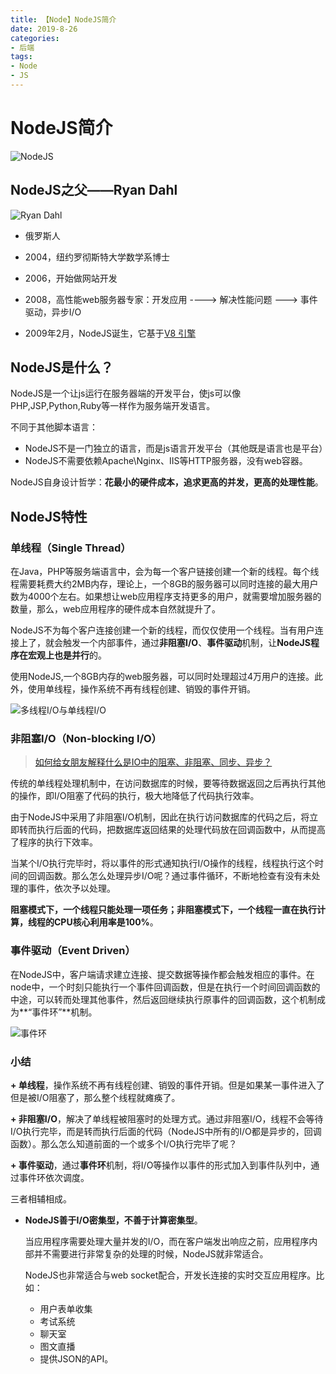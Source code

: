 ```yaml
---
title: 【Node】NodeJS简介
date: 2019-8-26
categories: 
- 后端
tags: 
- Node
- JS
---
```


# NodeJS简介

![NodeJS](E:\blog\images\node\nodejs.jpg)

## NodeJS之父——Ryan Dahl

![Ryan Dahl](http://5b0988e595225.cdn.sohucs.com/images/20180209/169cc889fd1846dba289e177c84b0312.jpeg) 

+ 俄罗斯人

+ 2004，纽约罗彻斯特大学数学系博士

+ 2006，开始做网站开发

+ 2008，高性能web服务器专家：开发应用 ----> 解决性能问题 ---> 事件驱动，异步I/O

+ 2009年2月，NodeJS诞生，它基于[V8 引擎](https://www.jianshu.com/p/2d4532888cf5)

  

## NodeJS是什么？

NodeJS是一个让js运行在服务器端的开发平台，使js可以像PHP,JSP,Python,Ruby等一样作为服务端开发语言。

不同于其他脚本语言：

+ NodeJS不是一门独立的语言，而是js语言开发平台（其他既是语言也是平台）
+ NodeJS不需要依赖Apache\Nginx、IIS等HTTP服务器，没有web容器。

NodeJS自身设计哲学：**花最小的硬件成本，追求更高的并发，更高的处理性能**。

## NodeJS特性

### 单线程（Single Thread）

在Java，PHP等服务端语言中，会为每一个客户链接创建一个新的线程。每个线程需要耗费大约2MB内存，理论上，一个8GB的服务器可以同时连接的最大用户数为4000个左右。如果想让web应用程序支持更多的用户，就需要增加服务器的数量，那么，web应用程序的硬件成本自然就提升了。 

NodeJS不为每个客户连接创建一个新的线程，而仅仅使用一个线程。当有用户连接上了，就会触发一个内部事件，通过**非阻塞I/O**、**事件驱动**机制，让**NodeJS程序在宏观上也是并行**的。

使用NodeJS,一个8GB内存的web服务器，可以同时处理超过4万用户的连接。此外，使用单线程，操作系统不再有线程创建、销毁的事件开销。

![多线程I/O与单线程I/O](E:\blog\images\node\multi-single-process.png)

### 

### 非阻塞I/O（Non-blocking I/O）

> [如何给女朋友解释什么是IO中的阻塞、非阻塞、同步、异步？](https://juejin.im/post/5b94e2995188255c5c45d0ec)

传统的单线程处理机制中，在访问数据库的时候，要等待数据返回之后再执行其他的操作，即I/O阻塞了代码的执行，极大地降低了代码执行效率。

由于NodeJS中采用了非阻塞I/O机制，因此在执行访问数据库的代码之后，将立即转而执行后面的代码，把数据库返回结果的处理代码放在回调函数中，从而提高了程序的执行下效率。

当某个I/O执行完毕时，将以事件的形式通知执行I/O操作的线程，线程执行这个时间的回调函数。那么怎么处理异步I/O呢？通过事件循环，不断地检查有没有未处理的事件，依次予以处理。

**阻塞模式下，一个线程只能处理一项任务；非阻塞模式下，一个线程一直在执行计算，线程的CPU核心利用率是100%**。

### 事件驱动（Event Driven）

在NodeJS中，客户端请求建立连接、提交数据等操作都会触发相应的事件。在node中，一个时刻只能执行一个事件回调函数，但是在执行一个时间回调函数的中途，可以转而处理其他事件，然后返回继续执行原事件的回调函数，这个机制成为**“事件环”**机制。

![事件环](E:\blog\images\node\event-loop.png)



### 小结

**+ 单线程**，操作系统不再有线程创建、销毁的事件开销。但是如果某一事件进入了但是被I/O阻塞了，那么整个线程就瘫痪了。

**+ 非阻塞I/O**，解决了单线程被阻塞时的处理方式。通过非阻塞I/O，线程不会等待I/O执行完毕，而是转而执行后面的代码（NodeJS中所有的I/O都是异步的，回调函数）。那么怎么知道前面的一个或多个I/O执行完毕了呢？

**+ 事件驱动**，通过**事件环**机制，将I/O等操作以事件的形式加入到事件队列中，通过事件环依次调度。

三者相辅相成。

+ **NodeJS善于I/O密集型，不善于计算密集型**。

  当应用程序需要处理大量并发的I/O，而在客户端发出响应之前，应用程序内部并不需要进行非常复杂的处理的时候，NodeJS就非常适合。

  NodeJS也非常适合与web socket配合，开发长连接的实时交互应用程序。比如：

  + 用户表单收集
  + 考试系统
  + 聊天室
  + 图文直播
  + 提供JSON的API。